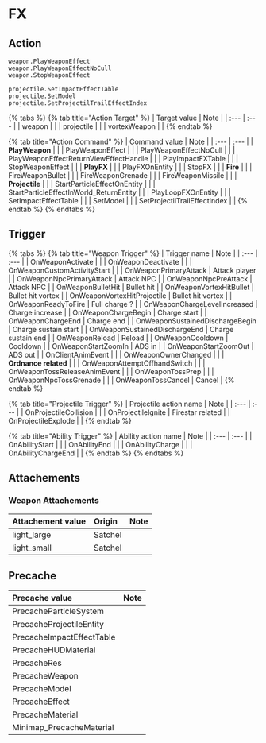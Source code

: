 # FX

## Action

```text
weapon.PlayWeaponEffect
weapon.PlayWeaponEffectNoCull
weapon.StopWeaponEffect
```

```text
projectile.SetImpactEffectTable
projectile.SetModel
projectile.SetProjectilTrailEffectIndex
```

{% tabs %}
{% tab title="Action Target" %}
| Target value | Note |
| :--- | :--- |
| weapon |  |
| projectile |  |
| vortexWeapon |  |
{% endtab %}

{% tab title="Action Command" %}
| Command value | Note |
| :--- | :--- |
| **PlayWeapon** |  |
| PlayWeaponEffect |  |
| PlayWeaponEffectNoCull |  |
| PlayWeaponEffectReturnViewEffectHandle |  |
| PlayImpactFXTable |  |
| StopWeaponEffect |  |
| **PlayFX** |  |
| PlayFXOnEntity |  |
| StopFX |  |
| **Fire** |  |
| FireWeaponBullet |  |
| FireWeaponGrenade |  |
| FireWeaponMissile |  |
| **Projectile** |  |
| StartParticleEffectOnEntity |  |
| StartParticleEffectInWorld\_ReturnEntity |  |
| PlayLoopFXOnEntity |  |
| SetImpactEffectTable |  |
| SetModel |  |
| SetProjectilTrailEffectIndex |  |
{% endtab %}
{% endtabs %}

## Trigger

{% tabs %}
{% tab title="Weapon Trigger" %}
| Trigger name | Note |
| :--- | :--- |
| OnWeaponActivate |  |
| OnWeaponDeactivate |  |
| OnWeaponCustomActivityStart |  |
| OnWeaponPrimaryAttack | Attack player |
| OnWeaponNpcPrimaryAttack | Attack NPC |
| OnWeaponNpcPreAttack | Attack NPC |
| OnWeaponBulletHit | Bullet hit |
| OnWeaponVortexHitBullet | Bullet hit vortex |
| OnWeaponVortexHitProjectile | Bullet hit vortex |
| OnWeaponReadyToFire | Full charge ? |
| OnWeaponChargeLevelIncreased | Charge increase |
| OnWeaponChargeBegin | Charge start |
| OnWeaponChargeEnd | Charge end |
| OnWeaponSustainedDischargeBegin | Charge sustain start |
| OnWeaponSustainedDischargeEnd | Charge sustain end |
| OnWeaponReload | Reload |
| OnWeaponCooldown | Cooldown |
| OnWeaponStartZoomIn | ADS in |
| OnWeaponStartZoomOut | ADS out |
| OnClientAnimEvent |  |
| OnWeaponOwnerChanged |  |
| **Ordnance related** |  |
| OnWeaponAttemptOffhandSwitch |  |
| OnWeaponTossReleaseAnimEvent |  |
| OnWeaponTossPrep |  |
| OnWeaponNpcTossGrenade |  |
| OnWeaponTossCancel | Cancel |
{% endtab %}

{% tab title="Projectile Trigger" %}
| Projectile action name | Note |
| :--- | :--- |
| OnProjectileCollision |  |
| OnProjectileIgnite | Firestar related |
| OnProjectileExplode |  |
{% endtab %}

{% tab title="Ability Trigger" %}
| Ability action name | Note |
| :--- | :--- |
| OnAbilityStart |  |
| OnAbilityEnd |  |
| OnAbilityCharge |  |
| OnAbilityChargeEnd |  |
{% endtab %}
{% endtabs %}

## Attachements

### Weapon Attachements

| Attachement value | Origin | Note |
| :--- | :--- | :--- |
| light\_large | Satchel |  |
| light\_small | Satchel |  |

## Precache

| Precache value | Note |
| :--- | :--- |
| PrecacheParticleSystem |  |
| PrecacheProjectileEntity |  |
| PrecacheImpactEffectTable |  |
| PrecacheHUDMaterial |  |
| PrecacheRes |  |
| PrecacheWeapon |  |
| PrecacheModel |  |
| PrecacheEffect |  |
| PrecacheMaterial |  |
| Minimap\_PrecacheMaterial |  |

